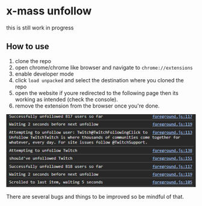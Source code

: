 # x-mass unfollow

this is still work in progress

## How to use

1. clone the repo
2. open chrome/chrome like browser and navigate to `chrome://extensions`
3. enable developer mode
4. click `load unpacked` and select the destination where you cloned the repo
5. open the website if youre redirected to the following page then its working as intended (check the console).
6. remove the extension from the browser once you're done.

<p align="center">
    <img src="./assets/Untitled.png">
</p>

There are several bugs and things to be improved so be mindful of that.
